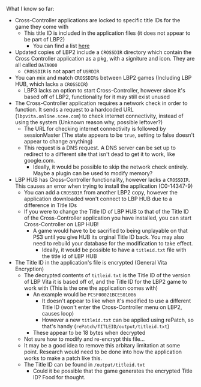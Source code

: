 What I know so far:

- Cross-Controller applications are locked to specific title IDs for the game they come with
  - This title ID is included in the application files (it does not appear to be part of LBP2)
    - You can find a list [here](https://github.com/vilijur/lbpcc-research/tree/main/TitleIDs)
- Updated copies of LBP2 include a `CROSSDIR` directory which contain the Cross Controller application as a pkg, with a signiture and icon. They are all called `DATA000`
  - `CROSSDIR` is not apart of `USRDIR`
- You can mix and match `CROSSDIR`s between LBP2 games (Including LBP HUB, which lacks a `CROSSDIR`)
  - LBP3 lacks an option to start Cross-Controller, however since it's based off of LBP2, functionality for it may still exist unused
- The Cross-Controller application requires a network check in order to function. It sends a request to a hardcoded URL (`lbpvita.online.scee.com`) to check internet connectivity, instead of using the system (Unknown reason why, possible leftover?)
  - The URL for checking internet connectivity is followed by sessionMaster (The state appears to be `true`, setting to false doesn't appear to change anything)
  - This request is a DNS request. A DNS server can be set up to redirect to a different site that isn't dead to get it to work, like google.com.
    - Ideally, it would be possible to skip the network check entirely. Maybe a plugin can be used to modify memory?
- LBP HUB has Cross-Controller functionality, however lacks a `CROSSDIR`. This causes an error when trying to install the application (C0-14347-9)
  - You can add a `CROSSDIR` from another LBP2 copy, however the application downloaded won't connect to LBP HUB due to a difference in Title IDs
  - If you were to change the Title ID of LBP HUB to that of the Title ID of the Cross-Controller application you have installed, you can start Cross-Controller on LBP HUB!
    - A game would have to be sacrified to being unplayable on that PS3 until you give HUB its orginal Title ID back. You may also need to rebuild your database for the modification to take effect.
      - Ideally, it would be possible to have a `titleid.txt` file with the title id of LBP HUB
- The Title ID in the application's file is encrypted (General Vita Encryption)
  - The decrypted contents of `titleid.txt` is the Title ID of the version of LBP Vita it is based off of, and the Title ID for the LBP2 game to work with (This is the one the application comes with)
    - An example would be `PCSF00021BCES01086`
      - It doesn't appear to like when it's modified to use a different Title ID (won't enter the Cross-Controller menu on LBP2, causes loop)
      - However a new `titleid.txt` can be applied using rePatch, so that's handy (`rePatch/TITLEID/output/titleid.txt`)
    - These appear to be 18 bytes when decrypted
  - Not sure how to modify and re-encrypt this file... 
  - It may be a good idea to remove this arbitary limitation at some point. Research would need to be done into how the application works to make a patch like this.
  - The Title ID can be found in `/output/titleid.txt`
    - Could it be possible that the game generates the encrypted Title ID? Food for thought.
